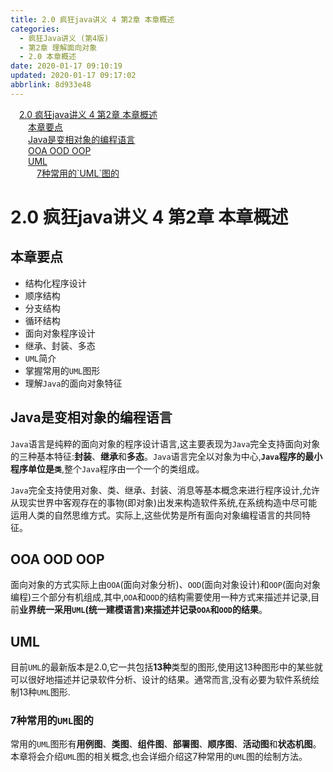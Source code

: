 ```yaml
---
title: 2.0 疯狂java讲义 4 第2章 本章概述
categories: 
  - 疯狂Java讲义 (第4版)
  - 第2章 理解面向对象
  - 2.0 本章概述
date: 2020-01-17 09:10:19
updated: 2020-01-17 09:17:02
abbrlink: 8d933e48
---
```

<div id='my_toc'><a href="/JavaReadingNotes/8d933e48/#2-0-疯狂java讲义-4-第2章-本章概述" class="header_1">2.0 疯狂java讲义 4 第2章 本章概述</a>&nbsp;<br><a href="/JavaReadingNotes/8d933e48/#本章要点" class="header_2">本章要点</a>&nbsp;<br><a href="/JavaReadingNotes/8d933e48/#Java是变相对象的编程语言" class="header_2">Java是变相对象的编程语言</a>&nbsp;<br><a href="/JavaReadingNotes/8d933e48/#OOA-OOD-OOP" class="header_2">OOA OOD OOP</a>&nbsp;<br><a href="/JavaReadingNotes/8d933e48/#UML" class="header_2">UML</a>&nbsp;<br><a href="/JavaReadingNotes/8d933e48/#7种常用的-UML-图的" class="header_3">7种常用的`UML`图的</a>&nbsp;<br></div>
<style>.header_1{margin-left: 1em;}.header_2{margin-left: 2em;}.header_3{margin-left: 3em;}.header_4{margin-left: 4em;}.header_5{margin-left: 5em;}.header_6{margin-left: 6em;}</style>
<!--more-->
<script>if (navigator.platform.search('arm')==-1){document.getElementById('my_toc').style.display = 'none';}var e,p = document.getElementsByTagName('p');while (p.length>0) {e = p[0];e.parentElement.removeChild(e);}</script>

<!--end-->
# 2.0 疯狂java讲义 4 第2章 本章概述
## 本章要点
- 结构化程序设计
- 顺序结构
- 分支结构
- 循环结构
- 面向对象程序设计
- 继承、封装、多态
- `UML`简介
- 掌握常用的`UML`图形
- 理解`Java`的面向对象特征

## Java是变相对象的编程语言
`Java`语言是纯粹的面向对象的程序设计语言,这主要表现为`Java`完全支持面向对象的三种基本特征:**封装**、**继承**和**多态**。`Java`语言完全以对象为中心,**`Java`程序的最小程序单位是`类`**,整个`Java`程序由一个一个的类组成。

`Java`完全支持使用对象、类、继承、封装、消息等基本概念来进行程序设计,允许从现实世界中客观存在的事物(即对象)出发来构造软件系统,在系统构造中尽可能运用人类的自然思维方式。实际上,这些优势是所有面向对象编程语言的共同特征。
## OOA OOD OOP
面向对象的方式实际上由`OOA`(面向对象分析)、`OOD`(面向对象设计)和`OOP`(面向对象编程)三个部分有机组成,其中,`OOA`和`OOD`的结构需要使用一种方式来描述并记录,目前**业界统一采用`UML`(统一建模语言)来描述并记录`OOA`和`OOD`的结果**。
## UML
目前`UML`的最新版本是2.0,它一共包括**13种**类型的图形,使用这13种图形中的某些就可以很好地描述并记录软件分析、设计的结果。通常而言,没有必要为软件系统绘制13种`UML`图形.
### 7种常用的`UML`图的
常用的`UML`图形有**用例图**、**类图**、**组件图**、**部署图**、**顺序图**、**活动图**和**状态机图**。本章将会介绍`UML`图的相关概念,也会详细介绍这7种常用的`UML`图的绘制方法。

